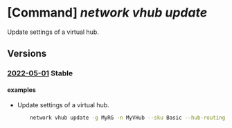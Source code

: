 # [Command] _network vhub update_

Update settings of a virtual hub.

## Versions

### [2022-05-01](/Resources/mgmt-plane/L3N1YnNjcmlwdGlvbnMve30vcmVzb3VyY2Vncm91cHMve30vcHJvdmlkZXJzL21pY3Jvc29mdC5uZXR3b3JrL3ZpcnR1YWxodWJzL3t9/2022-05-01.xml) **Stable**

<!-- mgmt-plane /subscriptions/{}/resourcegroups/{}/providers/microsoft.network/virtualhubs/{} 2022-05-01 -->

#### examples

- Update settings of a virtual hub.
    ```bash
        network vhub update -g MyRG -n MyVHub --sku Basic --hub-routing-preference VpnGateway
    ```
